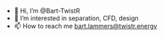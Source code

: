 - 👋 Hi, I’m @Bart-TwistR
- 👀 I’m interested in separation, CFD, design
- 📫 How to reach me bart.lammers@twistr.energy

<!---
Bart-TwistR/Bart-TwistR is a ✨ special ✨ repository because its `README.md` (this file) appears on your GitHub profile.
You can click the Preview link to take a look at your changes.
--->
